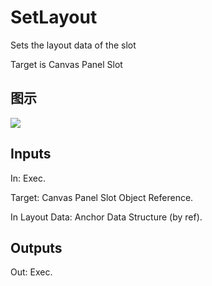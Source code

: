 # SetLayout

Sets the layout data of the slot

Target is Canvas Panel Slot

## 图示

![]($-20221218-19384769.png)

## Inputs

In: Exec.

Target: Canvas Panel Slot Object Reference.

In Layout Data: Anchor Data Structure (by ref).  

## Outputs

Out: Exec.

